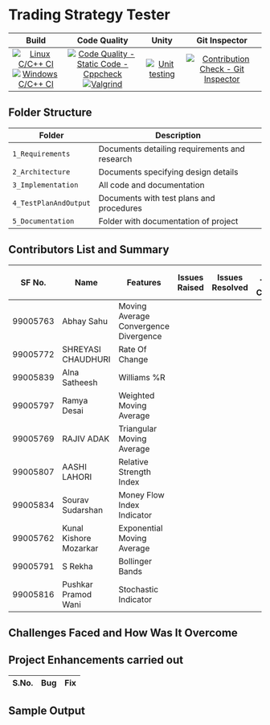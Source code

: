 # Trading Strategy Tester

|Build | Code Quality | Unity | Git Inspector |
|:----:|:----:|:----:|:----:|
| [![Linux C/C++ CI](https://github.com/rajivadak/team15-SDLC-AUG_Batch/actions/workflows/Linux_c.yml/badge.svg)](https://github.com/rajivadak/team15-SDLC-AUG_Batch/actions/workflows/Linux_c.yml) <br> [![Windows C/C++ CI](https://github.com/rajivadak/team15-SDLC-AUG_Batch/actions/workflows/Windows_c.yml/badge.svg)](https://github.com/rajivadak/team15-SDLC-AUG_Batch/actions/workflows/Windows_c.yml) | [![Code Quality - Static Code - Cppcheck](https://github.com/rajivadak/team15-SDLC-AUG_Batch/actions/workflows/cppcheck.yml/badge.svg)](https://github.com/rajivadak/team15-SDLC-AUG_Batch/actions/workflows/cppcheck.yml) <br> [![Valgrind](https://github.com/rajivadak/team15-SDLC-AUG_Batch/actions/workflows/Valgrind.yml/badge.svg)](https://github.com/rajivadak/team15-SDLC-AUG_Batch/actions/workflows/Valgrind.yml) | [![Unit testing](https://github.com/rajivadak/team15-SDLC-AUG_Batch/actions/workflows/UnitTesting.yml/badge.svg)](https://github.com/rajivadak/team15-SDLC-AUG_Batch/actions/workflows/UnitTesting.yml) | [![Contribution Check - Git Inspector](https://github.com/rajivadak/team15-SDLC-AUG_Batch/actions/workflows/gitInspector.yml/badge.svg)](https://github.com/rajivadak/team15-SDLC-AUG_Batch/actions/workflows/gitInspector.yml)

## Folder Structure
Folder                | Description
----------------------| -------------------------------
`1_Requirements`      | Documents detailing requirements and research
`2_Architecture`      | Documents specifying design details
`3_Implementation`    | All code and documentation
`4_TestPlanAndOutput` | Documents with test plans and procedures
`5_Documentation`     | Folder with documentation of project

## Contributors List and Summary

SF No.    |          Name          |    Features    | Issues Raised |Issues Resolved|No Test Cases|Test Case Pass
----------|------------------------|----------------|----------------|---------------|-------------|--------------
 99005763 | Abhay  Sahu            | Moving Average Convergence Divergence 
 99005772 | SHREYASI  CHAUDHURI    | Rate Of Change
 99005839 | Alna Satheesh          | Williams %R
 99005797 | Ramya  Desai           | Weighted Moving Average
 99005769 | RAJIV  ADAK            | Triangular Moving Average
 99005807 | AASHI  LAHORI          | Relative Strength Index
 99005834 | Sourav  Sudarshan      | Money Flow Index Indicator
 99005762 | Kunal Kishore Mozarkar | Exponential Moving Average
 99005791 | S  Rekha               | Bollinger Bands
 99005816 | Pushkar Pramod Wani    | Stochastic Indicator

## Challenges Faced and How Was It Overcome


## Project Enhancements carried out
S.No. | Bug | Fix
---- | ---- | ----


## Sample Output
